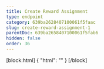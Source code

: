 ```yaml
---
title: Create Reward Assignment
type: endpoint
category: 639ba2628407100061f5faac
slug: create-reward-assignment-1
parentDoc: 639ba2658407100061f5fab6
hidden: false
order: 36
---
```

[block:html]
{
  "html": "<style>\n[title=\"Toggle library\"] { \n  display: none; }\n.LanguagePicker-divider { \n  display: none; }\n.APISectionHeader3LN_-QIR0m7x {\n  display: none; }\n.LanguagePicker-languages1qVVo_v6AlP9 {\n  display: none; }\n</style>"
}
[/block]